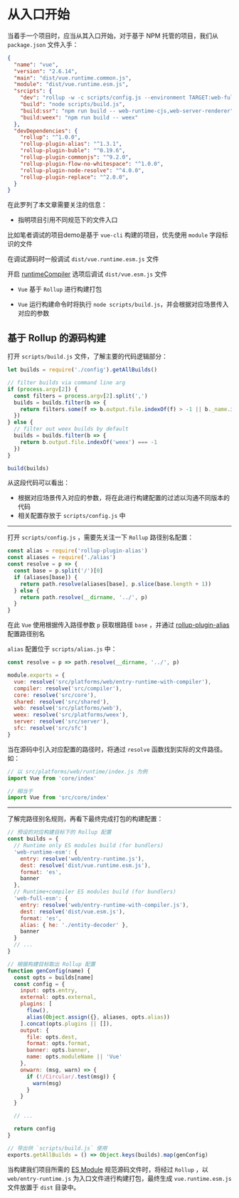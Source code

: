 # 从入口开始

  当着手一个项目时，应当从其入口开始，对于基于 NPM 托管的项目，我们从 `package.json` 文件入手：

```json
{
  "name": "vue",
  "version": "2.6.14",
  "main": "dist/vue.runtime.common.js",
  "module": "dist/vue.runtime.esm.js",
  "srcipts": {
    "dev": "rollup -w -c scripts/config.js --environment TARGET:web-full-dev",
    "build": "node scripts/build.js",
    "build:ssr": "npm run build -- web-runtime-cjs,web-server-renderer",
    "build:weex": "npm run build -- weex"
  },
  "devDependencies": {
    "rollup": "^1.0.0",
    "rollup-plugin-alias": "^1.3.1",
    "rollup-plugin-buble": "^0.19.6",
    "rollup-plugin-commonjs": "^9.2.0",
    "rollup-plugin-flow-no-whitespace": "^1.0.0",
    "rollup-plugin-node-resolve": "^4.0.0",
    "rollup-plugin-replace": "^2.0.0",
  }
}
```

在此罗列了本文章需要关注的信息：
* 指明项目引用不同规范下的文件入口

比如笔者调试的项目demo是基于 `vue-cli` 构建的项目，优先使用 `module` 字段标识的文件

在调试源码时一般调试 `dist/vue.runtime.esm.js` 文件

开启 [runtimeCompiler](https://cli.vuejs.org/zh/config/#runtimecompiler) 选项后调试 `dist/vue.esm.js` 文件

* `Vue` 基于 `Rollup` 进行构建打包

* `Vue` 运行构建命令时将执行 `node scripts/build.js`，并会根据对应场景传入对应的参数

## 基于 Rollup 的源码构建

打开 `scripts/build.js` 文件，了解主要的代码逻辑部分：

```js
let builds = require('./config').getAllBuilds()

// filter builds via command line arg
if (process.argv[2]) {
  const filters = process.argv[2].split(',')
  builds = builds.filter(b => {
    return filters.some(f => b.output.file.indexOf(f) > -1 || b._name.indexOf(f) > -1)
  })
} else {
  // filter out weex builds by default
  builds = builds.filter(b => {
    return b.output.file.indexOf('weex') === -1
  })
}

build(builds)
```

从这段代码可以看出：
* 根据对应场景传入对应的参数，将在此进行构建配置的过滤以沟通不同版本的代码
* 相关配置存放于 `scripts/config.js` 中

---

打开 `scripts/config.js` ，需要先关注一下 `Rollup` 路径别名配置：

```js
const alias = require('rollup-plugin-alias')
const aliases = require('./alias')
const resolve = p => {
  const base = p.split('/')[0]
  if (aliases[base]) {
    return path.resolve(aliases[base], p.slice(base.length + 1))
  } else {
    return path.resolve(__dirname, '../', p)
  }
}
```

在此 `Vue` 使用根据传入路径参数 `p` 获取根路径 `base` ，并通过 [rollup-plugin-alias](https://github.com/rollup/rollup-plugin-alias) 配置路径别名

`alias` 配置位于 `scripts/alias.js` 中：

```js
const resolve = p => path.resolve(__dirname, '../', p)

module.exports = {
  vue: resolve('src/platforms/web/entry-runtime-with-compiler'),
  compiler: resolve('src/compiler'),
  core: resolve('src/core'),
  shared: resolve('src/shared'),
  web: resolve('src/platforms/web'),
  weex: resolve('src/platforms/weex'),
  server: resolve('src/server'),
  sfc: resolve('src/sfc')
}
```

当在源码中引入对应配置的路径时，将通过 `resolve` 函数找到实际的文件路径。如：

```js
// 以 src/platforms/web/runtime/index.js 为例
import Vue from 'core/index'

// 相当于
import Vue from 'src/core/index'
```

---

了解完路径别名规则，再看下最终完成打包的构建配置：

```js
// 预设的对应构建目标下的 Rollup 配置
const builds = {
  // Runtime only ES modules build (for bundlers)
  'web-runtime-esm': {
    entry: resolve('web/entry-runtime.js'),
    dest: resolve('dist/vue.runtime.esm.js'),
    format: 'es',
    banner
  },
  // Runtime+compiler ES modules build (for bundlers)
  'web-full-esm': {
    entry: resolve('web/entry-runtime-with-compiler.js'),
    dest: resolve('dist/vue.esm.js'),
    format: 'es',
    alias: { he: './entity-decoder' },
    banner
  }
  // ...
}

// 根据构建目标取出 Rollup 配置
function genConfig(name) {
  const opts = builds[name]
  const config = {
    input: opts.entry,
    external: opts.external,
    plugins: [
      flow(),
      alias(Object.assign({}, aliases, opts.alias))
    ].concat(opts.plugins || []),
    output: {
      file: opts.dest,
      format: opts.format,
      banner: opts.banner,
      name: opts.moduleName || 'Vue'
    },
    onwarn: (msg, warn) => {
      if (!/Circular/.test(msg)) {
        warn(msg)
      }
    }
  }

  // ...

  return config
}

// 导出供 `scripts/build.js` 使用
exports.getAllBuilds = () => Object.keys(builds).map(genConfig)
```

当构建我们项目所需的 [ES Module](/Blog/notes/node/esm.html#基本使用) 规范源码文件时，将经过 `Rollup` ，以 `web/entry-runtime.js` 为入口文件进行构建打包，最终生成 `vue.runtime.esm.js` 文件放置于 `dist` 目录中。
